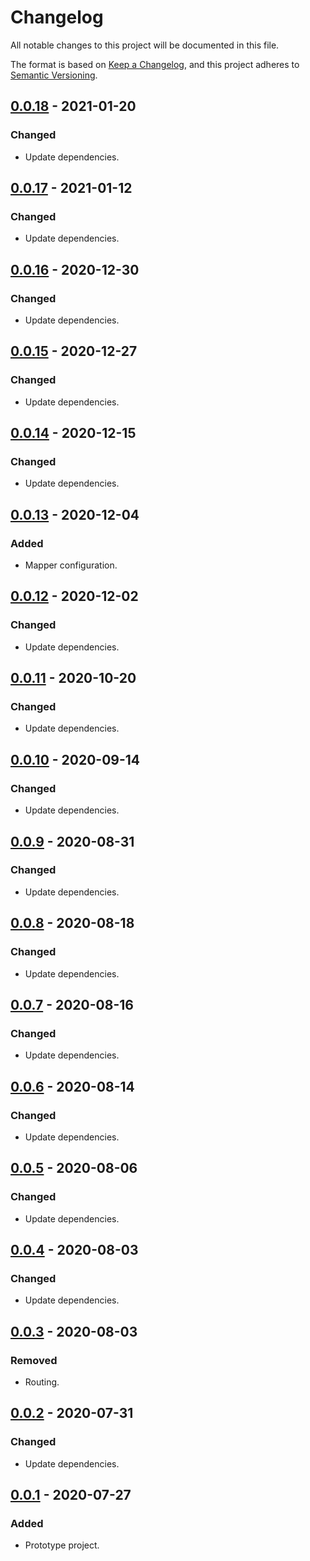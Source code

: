 # Changelog
All notable changes to this project will be documented in this file.

The format is based on [Keep a Changelog](https://keepachangelog.com/en/1.0.0/),
and this project adheres to [Semantic Versioning](https://semver.org/spec/v2.0.0.html).

## [0.0.18](https://search.maven.org/artifact/de.quantummaid.injectmaid/injectmaid/0.0.18/jar) - 2021-01-20
### Changed
- Update dependencies.

## [0.0.17](https://search.maven.org/artifact/de.quantummaid.injectmaid/injectmaid/0.0.17/jar) - 2021-01-12
### Changed
- Update dependencies.

## [0.0.16](https://search.maven.org/artifact/de.quantummaid.injectmaid/injectmaid/0.0.16/jar) - 2020-12-30
### Changed
- Update dependencies.

## [0.0.15](https://search.maven.org/artifact/de.quantummaid.injectmaid/injectmaid/0.0.15/jar) - 2020-12-27
### Changed
- Update dependencies.

## [0.0.14](https://search.maven.org/artifact/de.quantummaid.injectmaid/injectmaid/0.0.14/jar) - 2020-12-15
### Changed
- Update dependencies.

## [0.0.13](https://search.maven.org/artifact/de.quantummaid.injectmaid/injectmaid/0.0.13/jar) - 2020-12-04
### Added
- Mapper configuration.

## [0.0.12](https://search.maven.org/artifact/de.quantummaid.injectmaid/injectmaid/0.0.12/jar) - 2020-12-02
### Changed
- Update dependencies.

## [0.0.11](https://search.maven.org/artifact/de.quantummaid.injectmaid/injectmaid/0.0.11/jar) - 2020-10-20
### Changed
- Update dependencies.

## [0.0.10](https://search.maven.org/artifact/de.quantummaid.injectmaid/injectmaid/0.0.10/jar) - 2020-09-14
### Changed
- Update dependencies.

## [0.0.9](https://search.maven.org/artifact/de.quantummaid.injectmaid/injectmaid/0.0.9/jar) - 2020-08-31
### Changed
- Update dependencies.

## [0.0.8](https://search.maven.org/artifact/de.quantummaid.injectmaid/injectmaid/0.0.8/jar) - 2020-08-18
### Changed
- Update dependencies.

## [0.0.7](https://search.maven.org/artifact/de.quantummaid.injectmaid/injectmaid/0.0.7/jar) - 2020-08-16
### Changed
- Update dependencies.

## [0.0.6](https://search.maven.org/artifact/de.quantummaid.injectmaid/injectmaid/0.0.6/jar) - 2020-08-14
### Changed
- Update dependencies.

## [0.0.5](https://search.maven.org/artifact/de.quantummaid.injectmaid/injectmaid/0.0.5/jar) - 2020-08-06
### Changed
- Update dependencies.

## [0.0.4](https://search.maven.org/artifact/de.quantummaid.injectmaid/injectmaid/0.0.4/jar) - 2020-08-03
### Changed
- Update dependencies.

## [0.0.3](https://search.maven.org/artifact/de.quantummaid.injectmaid/injectmaid/0.0.3/jar) - 2020-08-03
### Removed
- Routing.

## [0.0.2](https://search.maven.org/artifact/de.quantummaid.injectmaid/injectmaid/0.0.2/jar) - 2020-07-31
### Changed
- Update dependencies.

## [0.0.1](https://search.maven.org/artifact/de.quantummaid.injectmaid/injectmaid/0.0.1/jar) - 2020-07-27
### Added
- Prototype project.
